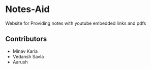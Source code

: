# Notes-Aid

Website for Providing notes with youtube embedded links and pdfs

## Contributors
- Minav Karia
- Vedansh Savla
- Aarush